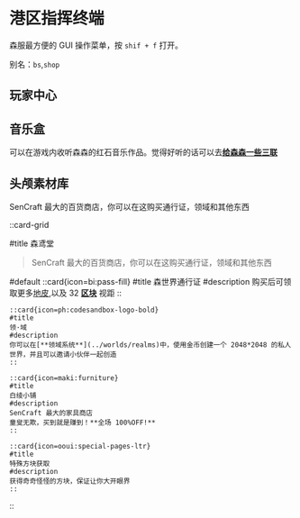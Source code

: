 # 港区指挥终端

森服最方便的 GUI 操作菜单，按 `shif + f` 打开。

别名：`bs`,`shop`

## 玩家中心

## 音乐盒

可以在游戏内收听森森的红石音乐作品。觉得好听的话可以去[**给森森一些三联**](https://space.bilibili.com/356228632)

## 头颅素材库


SenCraft 最大的百货商店，你可以在这购买通行证，领域和其他东西

::card-grid

#title
森鸢堂

> SenCraft 最大的百货商店，你可以在这购买通行证，领域和其他东西

#default
    ::card{icon=bi:pass-fill}
    #title
    森世界通行证
    #description
    购买后可领取更多[地皮](../Plots),以及 32 [**区块**](https://minecraft.gamepedia.com/Chunk) 视距
    ::

    ::card{icon=ph:codesandbox-logo-bold}
    #title
    领·域
    #description
    你可以在[**领域系统**](../worlds/realms)中，使用金币创建一个 2048*2048 的私人世界，并且可以邀请小伙伴一起创造
    ::

    ::card{icon=maki:furniture}
    #title
    白绫小铺
    #description
    SenCraft 最大的家具商店
    童叟无欺，买到就是赚到！**全场 100%OFF!**
    ::

    ::card{icon=ooui:special-pages-ltr}
    #title
    特殊方块获取
    #description
    获得奇奇怪怪的方块，保证让你大开眼界
    ::


::

